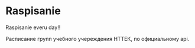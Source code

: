 # Raspisanie
Raspisanie everu day!!

Расписание групп учебного учереждения НТТЕК, по официальному api. 
